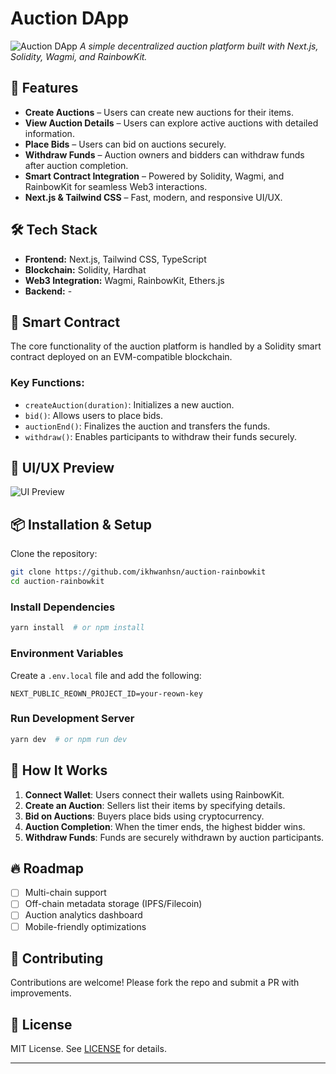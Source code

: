 # Auction DApp

![Auction DApp]()
_A simple decentralized auction platform built with Next.js, Solidity, Wagmi, and RainbowKit._

## 🚀 Features

- **Create Auctions** – Users can create new auctions for their items.
- **View Auction Details** – Users can explore active auctions with detailed information.
- **Place Bids** – Users can bid on auctions securely.
- **Withdraw Funds** – Auction owners and bidders can withdraw funds after auction completion.
- **Smart Contract Integration** – Powered by Solidity, Wagmi, and RainbowKit for seamless Web3 interactions.
- **Next.js & Tailwind CSS** – Fast, modern, and responsive UI/UX.

## 🛠️ Tech Stack

- **Frontend:** Next.js, Tailwind CSS, TypeScript
- **Blockchain:** Solidity, Hardhat
- **Web3 Integration:** Wagmi, RainbowKit, Ethers.js
- **Backend:** -

## 📜 Smart Contract

The core functionality of the auction platform is handled by a Solidity smart contract deployed on an EVM-compatible blockchain.

### Key Functions:

- `createAuction(duration)`: Initializes a new auction.
- `bid()`: Allows users to place bids.
- `auctionEnd()`: Finalizes the auction and transfers the funds.
- `withdraw()`: Enables participants to withdraw their funds securely.

## 🎨 UI/UX Preview

![UI Preview](https://i.ibb.co.com/Hp19gxxF/Macbook-Air-auction-rainbowkit-vercel-app.png)

## 📦 Installation & Setup

Clone the repository:

```sh
git clone https://github.com/ikhwanhsn/auction-rainbowkit
cd auction-rainbowkit
```

### Install Dependencies

```sh
yarn install  # or npm install
```

### Environment Variables

Create a `.env.local` file and add the following:

```env
NEXT_PUBLIC_REOWN_PROJECT_ID=your-reown-key
```

### Run Development Server

```sh
yarn dev  # or npm run dev
```

## 📖 How It Works

1. **Connect Wallet**: Users connect their wallets using RainbowKit.
2. **Create an Auction**: Sellers list their items by specifying details.
3. **Bid on Auctions**: Buyers place bids using cryptocurrency.
4. **Auction Completion**: When the timer ends, the highest bidder wins.
5. **Withdraw Funds**: Funds are securely withdrawn by auction participants.

## 🔥 Roadmap

- [ ] Multi-chain support
- [ ] Off-chain metadata storage (IPFS/Filecoin)
- [ ] Auction analytics dashboard
- [ ] Mobile-friendly optimizations

## 🤝 Contributing

Contributions are welcome! Please fork the repo and submit a PR with improvements.

## 📜 License

MIT License. See [LICENSE](LICENSE) for details.

---
